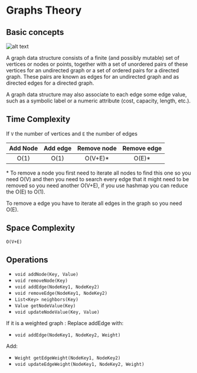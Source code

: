 # Graphs Theory


## Basic concepts

![alt text](https://upload.wikimedia.org/wikipedia/commons/thumb/a/a2/Directed.svg/250px-Directed.svg.png "graphs")

A graph data structure consists of a finite (and possibly mutable) set of vertices or nodes or points,
together with a set of unordered pairs of these vertices for an undirected graph or a set of ordered pairs for a directed graph.
These pairs are known as edges for an undirected graph and as directed edges for a directed graph. 

A graph data structure may also associate to each edge some edge value, 
such as a symbolic label or a numeric attribute (cost, capacity, length, etc.).




## Time Complexity

If `V` the number of vertices and `E` the number of edges

| Add Node | Add edge | Remove node | Remove edge |
|:-------:|:-------:|:-------:|:-------:|
| O(1) | O(1) | O(V+E)* | O(E)* |

\* To remove a node you first need to iterate all nodes to find this one
so you need O(V) and then you need to search every edge that it might need to be
removed so you need another O(V+E), if you use hashmap you can reduce the O(E) to O(1).

 To remove a edge you have to iterate all edges in the graph so you need O(E).




## Space Complexity
`O(V+E)`

## Operations

- `void addNode(Key, Value)`
- `void removeNode(Key)`
- `void addEdge(NodeKey1, NodeKey2)`
- `void removeEdge(NodeKey1, NodeKey2)`
- `List<Key> neighbors(Key)` 
- `Value getNodeValue(Key)` 
- `void updateNodeValue(Key, Value)` 

If it is a weighted graph :
Replace addEdge with:

- `void addEdge(NodeKey1, NodeKey2, Weight)`

Add:

- `Weight getEdgeWeight(NodeKey1, NodeKey2)` 
- `void updateEdgeWeight(NodeKey1, NodeKey2, Weight)` 
